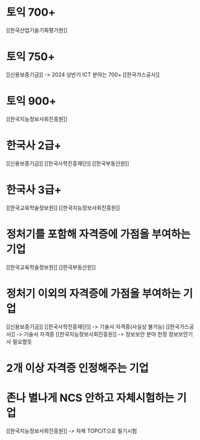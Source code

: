 # 토익 700+
[[한국산업기술기획평가원]]

# 토익 750+
[[신용보증기금]] -> 2024 상반기 ICT 분야는 700+
[[한국가스공사]]

# 토익 900+
[[한국지능정보사회진흥원]]

# 한국사 2급+
[[신용보증기금]]
[[한국사학진흥재단]]
[[한국부동산원]]

# 한국사 3급+
[[한국교육학술정보원]]
[[한국지능정보사회진흥원]]
# 정처기를 포함해 자격증에 가점을 부여하는 기업
[[한국교육학술정보원]]
[[한국부동산원]]

# 정처기 이외의 자격증에 가점을 부여하는 기업
[[신용보증기금]]
[[한국사학진흥재단]] -> 기술사 자격증(사실상 불가능)
[[한국가스공사]] -> 기술사 자격증
[[한국지능정보사회진흥원]] -> 정보보안 분야 한정 정보보안기사 필요할듯

# 2개 이상 자격증 인정해주는 기업

# 존나 별나게 NCS 안하고 자체시험하는 기업
[[한국지능정보사회진흥원]] -> 자체 TOPCIT으로 필기시험